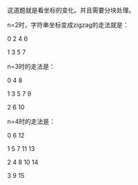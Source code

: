 这道题就是看坐标的变化。并且需要分块处理。

 n=2时，字符串坐标变成zigzag的走法就是：

 0 2 4 6

 1 3 5 7

 n=3时的走法是：

 0     4     8

 1  3  5  7  9

 2     6    10 

 n=4时的走法是：

 0       6        12

 1   5  7    11  13

 2  4   8  10    14

 3      9         15 